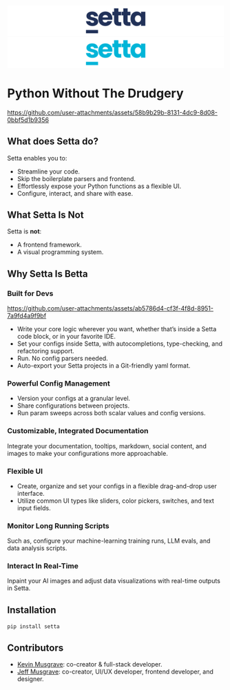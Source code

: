 ![Setta Logo](images/setta-github-light.png#gh-light-mode-only)
![Setta Logo](images/setta-github-dark.png#gh-dark-mode-only)


# Python Without The Drudgery

https://github.com/user-attachments/assets/58b9b29b-8131-4dc9-8d08-0bbf5d1b9356

## What does Setta do?
Setta enables you to:
- Streamline your code. 
- Skip the boilerplate parsers and frontend. 
- Effortlessly expose your Python functions as a flexible UI. 
- Configure, interact, and share with ease.

## What Setta Is Not
Setta is **not**:
- A frontend framework.
- A visual programming system.

## Why Setta Is Betta

### Built for Devs

https://github.com/user-attachments/assets/ab5786d4-cf3f-4f8d-8951-7a9fd4a9f9bf

- Write your core logic wherever you want, whether that’s inside a Setta code block, or in your favorite IDE.
- Set your configs inside Setta, with autocompletions, type-checking, and refactoring support.
- Run. No config parsers needed.
- Auto-export your Setta projects in a Git-friendly yaml format.

### Powerful Config Management

- Version your configs at a granular level.
- Share configurations between projects.
- Run param sweeps across both scalar values and config versions.

### Customizable, Integrated Documentation
Integrate your documentation, tooltips, markdown, social content, and images to make your configurations more approachable.

### Flexible UI
- Create, organize and set your configs in a flexible drag-and-drop user interface.
- Utilize common UI types like sliders, color pickers, switches, and text input fields.

### Monitor Long Running Scripts
Such as, configure your machine-learning training runs, LLM evals, and data analysis scripts.

### Interact In Real-Time
Inpaint your AI images and adjust data visualizations with real-time outputs in Setta.


## Installation

```
pip install setta
```



## Contributors

- [Kevin Musgrave](https://github.com/KevinMusgrave): co-creator & full-stack developer.
- [Jeff Musgrave](https://github.com/JeffMusgrave): co-creator, UI/UX developer, frontend developer, and designer.

